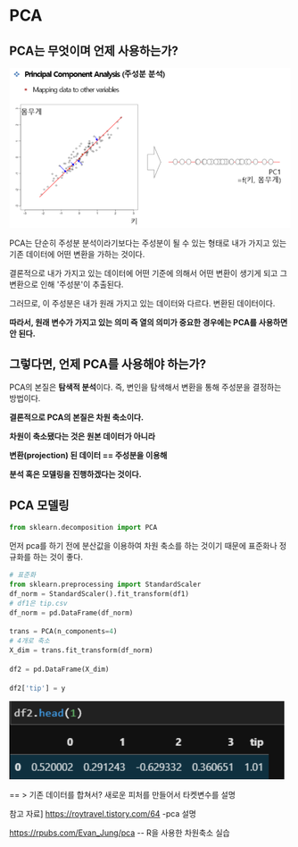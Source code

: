 # **PCA**

## **PCA는 무엇이며 언제 사용하는가?**

![image-20210619095117809](md-images/image-20210619095117809.png)

PCA는 단순히 주성분 분석이라기보다는 주성분이 될 수 있는 형태로 내가 가지고 있는 기존 데이터에 어떤 변환을 가하는 것이다. 

결론적으로 내가 가지고 있는 데이터에 어떤 기준에 의해서 어떤 변환이 생기게 되고 그 변환으로 인해 '주성분'이 추출된다.

그러므로, 이 주성분은 내가 원래 가지고 있는 데이터와 다르다. 변환된 데이터이다. 

**따라서, 원래 변수가 가지고 있는 의미 즉 열의 의미가 중요한 경우에는 PCA를 사용하면 안 된다.** 



## **그렇다면, 언제 PCA를 사용해야 하는가?** 



PCA의 본질은 **탐색적 분석**이다. 즉, 변인을 탐색해서 변환을 통해 주성분을 결정하는 방법이다. 



**결론적으로 PCA의 본질은 차원 축소이다.** 

**차원이 축소됐다는 것은 원본 데이터가 아니라** 

**변환(projection) 된 데이터 == 주성분을 이용해** 

**분석 혹은 모델링을 진행하겠다는 것이다.** 



## PCA 모델링

```python
from sklearn.decomposition import PCA
```

먼저 pca를 하기 전에 분산값을 이용하여 차원 축소를 하는 것이기 때문에 표준화나 정규화를 하는 것이 좋다.

```python
# 표준화
from sklearn.preprocessing import StandardScaler
df_norm = StandardScaler().fit_transform(df1)
# df1은 tip.csv
df_norm = pd.DataFrame(df_norm)

trans = PCA(n_components=4)
# 4개로 축소
X_dim = trans.fit_transform(df_norm)

df2 = pd.DataFrame(X_dim)

df2['tip'] = y
```

![image-20210619091114679](md-images/image-20210619091114679.png)

 == >  기존 데이터를 합쳐서? 새로운 피처를 만들어서 타켓변수를 설명



참고 자료] https://roytravel.tistory.com/64 -pca 설명

https://rpubs.com/Evan_Jung/pca  -- R을 사용한 차원축소 실습


